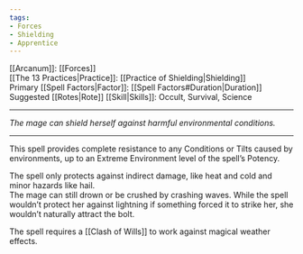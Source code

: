 ```yaml
---
tags:
- Forces
- Shielding
- Apprentice
---
```


[[Arcanum]]: [[Forces]]\
[[The 13 Practices|Practice]]: [[Practice of Shielding|Shielding]]\
Primary [[Spell Factors|Factor]]: [[Spell Factors#Duration|Duration]]\
Suggested [[Rotes|Rote]] [[Skill|Skills]]: Occult, Survival, Science

---

_The mage can shield herself against harmful environmental conditions._

---

This spell provides complete resistance to any Conditions or Tilts caused by environments, up to an Extreme Environment level of the spell’s Potency.

The spell only protects against indirect damage, like heat and cold and minor hazards like hail.\
The mage can still drown or be crushed by crashing waves. While the spell wouldn’t protect her against lightning if something forced it to strike her, she wouldn’t naturally attract the bolt.

The spell requires a [[Clash of Wills]] to work against magical weather effects.